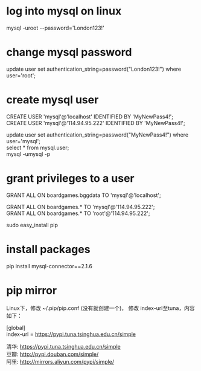 # log into mysql on linux  
mysql -uroot --password='London123!'

# change mysql password
update user set authentication_string=password("London123!") where user='root';



# create mysql user
CREATE USER 'mysql'@'localhost' IDENTIFIED BY 'MyNewPass4!';  
CREATE USER 'mysql'@'114.94.95.222' IDENTIFIED BY 'MyNewPass4!';  


update user set authentication_string=password("MyNewPass4!") where user='mysql';  
select * from mysql.user;  
mysql -umysql -p  

# grant privileges to a user
GRANT ALL ON boardgames.bggdata TO 'mysql'@'localhost';  

GRANT ALL ON boardgames.* TO 'mysql'@'114.94.95.222';  
GRANT ALL ON boardgames.* TO 'root'@'114.94.95.222';

sudo easy_install pip  

# install packages
pip install mysql-connector==2.1.6

# pip mirror
Linux下，修改 ~/.pip/pip.conf (没有就创建一个)， 修改 index-url至tuna，内容如下：  
 
 [global]  
 index-url = https://pypi.tuna.tsinghua.edu.cn/simple  
 
清华: https://pypi.tuna.tsinghua.edu.cn/simple  
豆瓣: http://pypi.douban.com/simple/  
阿里: http://mirrors.aliyun.com/pypi/simple/  
